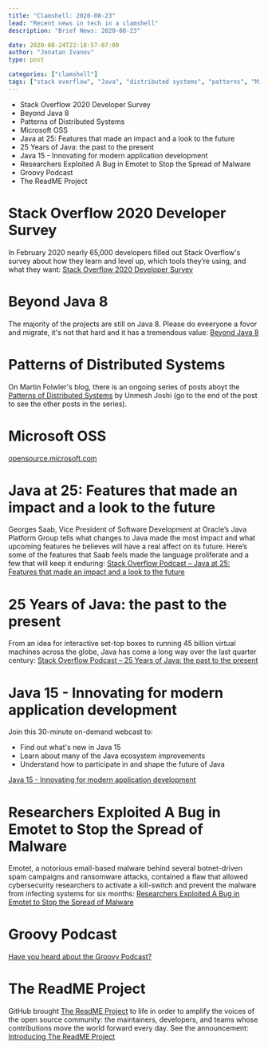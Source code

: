 ```yaml
---
title: "Clamshell: 2020-08-23"
lead: "Recent news in tech in a clamshell"
description: "Brief News: 2020-08-23"

date: 2020-08-24T22:18:57-07:00
author: "Jonatan Ivanov"
type: post

categories: ["clamshell"]
tags: ["stack overflow", "Java", "distributed systems", "patterns", "Microsoft", "Open Sourcee", "security", "Groovy", "GitHub"]
---
```


- Stack Overflow 2020 Developer Survey
- Beyond Java 8
- Patterns of Distributed Systems
- Microsoft OSS
- Java at 25: Features that made an impact and a look to the future
- 25 Years of Java: the past to the present
- Java 15 - Innovating for modern application development
- Researchers Exploited A Bug in Emotet to Stop the Spread of Malware
- Groovy Podcast
- The ReadME Project
<!--more-->

# Stack Overflow 2020 Developer Survey

In February 2020 nearly 65,000 developers filled out Stack Overflow's survey about how they learn and level up, which tools they’re using, and what they want: [Stack Overflow 2020 Developer Survey](https://insights.stackoverflow.com/survey/2020)

# Beyond Java 8

The majority of the projects are still on Java 8. Please do eveeryone a fovor and migrate, it's not that hard and it has a tremendous value: [Beyond Java 8](https://dzone.com/articles/beyond-java-8)

# Patterns of Distributed Systems

On Martin Folwler's blog, there is an ongoing series of posts aboyt the [Patterns of Distributed Systems](https://martinfowler.com/articles/patterns-of-distributed-systems/) by Unmesh Joshi (go to the end of the post to see the other posts in the series).

# Microsoft OSS

[opensource.microsoft.com](https://opensource.microsoft.com/)

# Java at 25: Features that made an impact and a look to the future

Georges Saab, Vice President of Software Development at Oracle’s Java Platform Group tells what changes to Java made the most impact and what upcoming features he believes will have a real affect on its future. Here’s some of the features that Saab feels made the language proliferate and a few that will keep it enduring: [Stack Overflow Podcast – Java at 25: Features that made an impact and a look to the future](https://stackoverflow.blog/2020/07/30/java-at-25-features-that-made-an-impact-and-a-look-to-the-future/)

# 25 Years of Java: the past to the present

From an idea for interactive set-top boxes to running 45 billion virtual machines across the globe, Java has come a long way over the last quarter century: [Stack Overflow Podcast – 25 Years of Java: the past to the present](https://stackoverflow.blog/2020/07/29/podcast-sponsored-25-years-of-java-oracle/)

# Java 15 - Innovating for modern application development

Join this 30-minute on-demand webcast to:
- Find out what's new in Java 15
- Learn about many of the Java ecosystem improvements
- Understand how to participate in and shape the future of Java

[Java 15 - Innovating for modern application development](https://www.oracle.com/a/ocom/docs/dc/em/sev400074011-ww-ww-olwodoo-rwwe2-ie1a-ev.html)

# Researchers Exploited A Bug in Emotet to Stop the Spread of Malware

Emotet, a notorious email-based malware behind several botnet-driven spam campaigns and ransomware attacks, contained a flaw that allowed cybersecurity researchers to activate a kill-switch and prevent the malware from infecting systems for six months: [Researchers Exploited A Bug in Emotet to Stop the Spread of Malware](https://thehackernews.com/2020/08/emotet-botnet-malware.html)

# Groovy Podcast
[Have you heard about the Groovy Podcast?](https://groovypodcast.podbean.com/)

# The ReadME Project

GitHub brought [The ReadME Project](https://github.com/readme) to life in order to amplify the voices of the open source community:
the maintainers, developers, and teams whose contributions move the world forward every day. See the announcement: [Introducing The ReadME Project](https://github.blog/2020-08-20-readme-project/)
